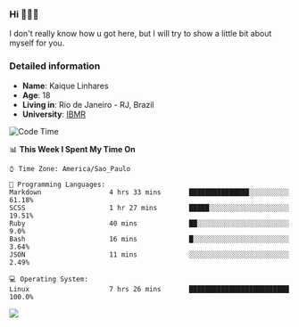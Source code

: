 ### Hi 🙋🏽‍♂️

I don't really know how u got here, but I will try to show a little bit about myself for you.

### Detailed information

* **Name**: Kaique Linhares
* **Age**: 18
* **Living in**: Rio  de Janeiro - RJ, Brazil
* **University**: [IBMR](https://www.ibmr.br/)

<!--START_SECTION:waka-->
![Code Time](http://img.shields.io/badge/Code%20Time-0%20secs-blue)

📊 **This Week I Spent My Time On** 

```text
⌚︎ Time Zone: America/Sao_Paulo

💬 Programming Languages: 
Markdown                 4 hrs 33 mins       ███████████████░░░░░░░░░░   61.18% 
SCSS                     1 hr 27 mins        █████░░░░░░░░░░░░░░░░░░░░   19.51% 
Ruby                     40 mins             ██░░░░░░░░░░░░░░░░░░░░░░░   9.0% 
Bash                     16 mins             █░░░░░░░░░░░░░░░░░░░░░░░░   3.64% 
JSON                     11 mins             ░░░░░░░░░░░░░░░░░░░░░░░░░   2.49%

💻 Operating System: 
Linux                    7 hrs 26 mins       █████████████████████████   100.0%

```


<!--END_SECTION:waka-->

<a href="https://www.linkedin.com/in/kaique-linhares-25a840208/"  target="_blank"><img src="https://img.shields.io/badge/-LinkedIn-%230077B5?style=for-the-badge&logo=linkedin&logoColor=white" target="_blank"></a>
